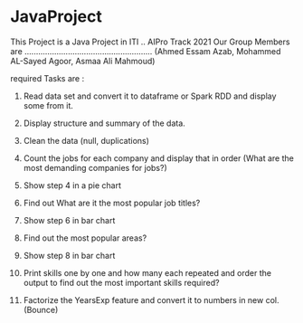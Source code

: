 # JavaProject

This Project is a Java Project in ITI .. AIPro Track 2021
Our Group Members are ........................................................
(Ahmed Essam Azab, Mohammed AL-Sayed Agoor, Asmaa Ali Mahmoud)

required Tasks are :
1. Read data set and convert it to dataframe or Spark RDD and display some from it.
2. Display structure and summary of the data.
3. Clean the data (null, duplications)
4. Count the jobs for each company and display that in order (What are the most demanding companies for jobs?)

5. Show step 4 in a pie chart 
6. Find out What are it the most popular job titles? 

7. Show step 6 in bar chart 

8. Find out the most popular areas?
9. Show step 8 in bar chart 

10. Print skills one by one and how many each repeated and order the output to find out the most important skills required?

11. Factorize the YearsExp feature and convert it to numbers in new col. (Bounce)
